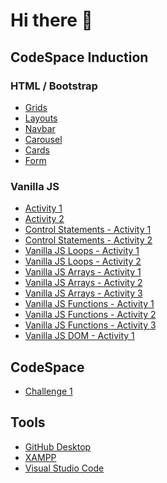 # Hi there 👋

## CodeSpace Induction

### HTML / Bootstrap
- [Grids](https://cs.pol.pm/grids.html)
- [Layouts](https://cs.pol.pm/layout.html)
- [Navbar](https://cs.pol.pm/navbar.html)
- [Carousel](https://cs.pol.pm/carousel.html)
- [Cards](https://cs.pol.pm/card.html)
- [Form](https://cs.pol.pm/form.html)

### Vanilla JS
- [Activity 1](https://cs.pol.pm/vanillajs1.html)
- [Activity 2](https://cs.pol.pm/vanillajs2.html)
- [Control Statements - Activity 1](https://cs.pol.pm/vjscsa1.html)
- [Control Statements - Activity 2](https://cs.pol.pm/vjscsa2.html)
- [Vanilla JS Loops - Activity 1](https://cs.pol.pm/vjsloopsa1.html)
- [Vanilla JS Loops - Activity 2](https://cs.pol.pm/vjsloopsa2.html)
- [Vanilla JS Arrays - Activity 1](https://cs.pol.pm/vjsarraysa1.html)
- [Vanilla JS Arrays - Activity 2](https://cs.pol.pm/vjsarraysa2.html)
- [Vanilla JS Arrays - Activity 3](https://cs.pol.pm/vjsarraysa3.html)
- [Vanilla JS Functions - Activity 1](https://cs.pol.pm/vjsfunca1.html)
- [Vanilla JS Functions - Activity 2](https://cs.pol.pm/vjsfunca2.html)
- [Vanilla JS Functions - Activity 3](https://cs.pol.pm/vjsfunca3.html)
- [Vanilla JS DOM - Activity 1](https://cs.pol.pm/vjsdoma1.html)

## CodeSpace
- [Challenge 1](https://cs.pol.pm/codespace.html)

## Tools
- [GitHub Desktop](https://desktop.github.com/)
- [XAMPP](https://www.apachefriends.org/index.html)
- [Visual Studio Code](https://code.visualstudio.com/)

<!--
**pol-pm/pol-pm** is a ✨ _special_ ✨ repository because its `README.md` (this file) appears on your GitHub profile.

Here are some ideas to get you started:

- 🔭 I’m currently working on ...
- 🌱 I’m currently learning ...
- 👯 I’m looking to collaborate on ...
- 🤔 I’m looking for help with ...
- 💬 Ask me about ...
- 📫 How to reach me: ...
- 😄 Pronouns: ...
- ⚡ Fun fact: ...
-->
